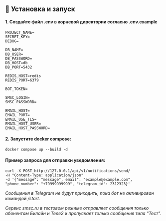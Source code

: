 <h2>🚀 Установка и запуск</h2>


<h4>
1. Создайте файл .env в корневой директории согласно .env.example
</h4>

```requirements
PROJECT_NAME=
SECRET_KEY=
DEBUG=

DB_NAME=
DB_USER=
DB_PASSWORD=
DB_HOST=db
DB_PORT=5432

REDIS_HOST=redis
REDIS_PORT=6379

BOT_TOKEN=

SMSC_LOGIN=
SMSC_PASSWORD=

EMAIL_HOST=
EMAIL_PORT=
EMAIL_USE_TLS=
EMAIL_HOST_USER=
EMAIL_HOST_PASSWORD=
```

<h4>
2. Запустите docker compose:
</h4>

```commandline
docker compose up --build -d
```

<h4>Пример запроса для отправки уведомления:</h4>

```commandline
curl -X POST http://127.0.0.1/api/v1/notifications/send/ 
-H "Content-Type: application/json" 
-d '{"message": "message", email": "example@example.com", "phone_number": "+79999999999", "telegram_id": 2312323}'
```
_Сообщения в Telegram не будут приходить, пока бот не активирован командой /start._

_Сервис smsc.ru в тестовом режиме отправляет сообщения только абонентам Билайн и Теле2 и пропускает только сообщения типа "Тест"._